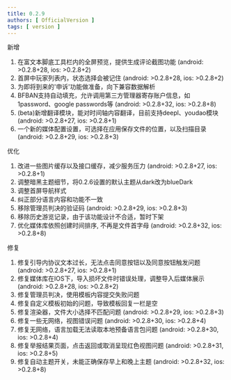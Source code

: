 ```yaml
---
title: 0.2.9
authors: [ OfficialVersion ]
tags: [ version ]
---
```


新增

1. 在富文本脚底工具栏内的全屏预览，提供生成评论截图功能 (android: >0.2.8+28, ios: >0.2.8+2)
2. 首屏中玩家列表内，状态选择会被记住 (android: >0.2.8+28, ios: >0.2.8+2)
3. 为即将到来的'申诉'功能做准备，向下兼容数据解析
4. BFBAN支持自动填充，允许调用第三方管理器寄存账户信息，如1password、google passwords等 (android: >0.2.8+32, ios: >0.2.8+8)
5. (beta)新增翻译模块，能对时间轴内容翻译，目前支持deepl、youdao模块 (android: >0.2.8+27, ios: >0.2.8+1)
6. 一个新的媒体配置设置，可选择在应用保存文件的位置，以及扫描目录 (android: >0.2.8+29, ios: >0.2.8+3)

优化

1. 改进一些图片缓存以及接口缓存，减少服务压力 (android: >0.2.8+27, ios: >0.2.8+1)
2. 调整暗黑主题细节，将0.2.6设置的默认主题从dark改为blueDark
3. 调整首屏导航样式
4. 纠正部分语言内容和功能不一致
5. 移除管理员判决的验证码 (android: >0.2.8+29, ios: >0.2.8+3)
6. 移除历史游览记录，由于该功能设计不合适，暂时下架
7. 优化媒体库依照创建时间排序, 不再是文件首字母 (android: >0.2.8+32, ios: >0.2.8+8)

修复

1. 修复引导内协议文本过长，无法点击同意按钮以及同意按钮触发问题 (android: >0.2.8+27, ios: >0.2.8+1)
2. 修复媒体库在IOS下，导入损坏文件时错误处理，调整导入后媒体展示 (android: >0.2.8+28, ios: >0.2.8+2)
3. 修复管理员判决，使用模板内容提交失败问题
4. 修复自定义模板初始的问题，导致模板回复一栏是空
5. 修复渲染器，文件大小选择不匹配问题 (android: >0.2.8+29, ios: >0.2.8+3)
6. 修复一些无网络，视图错误问题 (android: >0.2.8+30, ios: >0.2.8+4)
7. 修复无网络，语言加载无法读取本地预备语言包问题 (android: >0.2.8+30, ios: >0.2.8+4)
8. 修复举报结果页面，点击返回或取消呈现红色视图问题 (android: >0.2.8+31, ios: >0.2.8+5)
9. 修复自动主题开关，未能正确保存早上和晚上主题 (android: >0.2.8+32, ios: >0.2.8+8)
